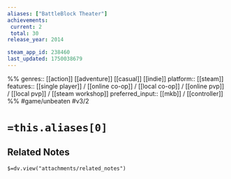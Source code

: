 ```yaml
---
aliases: ["BattleBlock Theater"]
achievements:
 current: 2
 total: 30
release_year: 2014

steam_app_id: 238460
last_updated: 1750038679
---
```

%%
genres:: [[action]] [[adventure]] [[casual]] [[indie]]
platform:: [[steam]]
features:: [[single player]] / [[online co-op]] / [[local co-op]] / [[online pvp]] / [[local pvp]] / [[steam workshop]]
preferred_input:: [[mkb]] / [[controller]]
%%
#game/unbeaten
#v3/2

# `=this.aliases[0]`
## Related Notes
`$=dv.view("attachments/related_notes")`